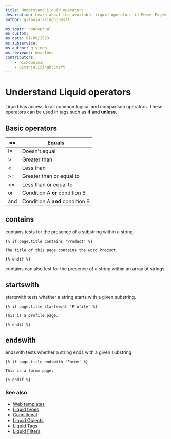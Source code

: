 ```yaml
---
title: Understand Liquid operators
description: Learn about the available liquid operators in Power Pages.
author: gitanjalisingh33msft

ms.topic: conceptual
ms.custom: 
ms.date: 01/09/2023
ms.subservice:
ms.author: gisingh
ms.reviewer: dmartens
contributors:
    - nickdoelman
    - GitanjaliSingh33msft
---
```


# Understand Liquid operators

Liquid has access to all common logical and comparison operators. These operators can be used in tags such as **if** and **unless**.

## Basic operators

| ==    | Equals                          |
|-------|---------------------------------|
| !=    | Doesn't equal                  |
| &gt;  | Greater than                    |
| &lt;  | Less than                       |
| &gt;= | Greater than or equal to        |
| &lt;= | Less than or equal to           |
| or    | Condition A **or** condition B  |
| and   | Condition A **and** condition B |

## contains

contains tests for the presence of a substring within a string.

```
{% if page.title contains 'Product' %}

The title of this page contains the word Product.

{% endif %}
```

contains can also test for the presence of a string within an array of strings.

## startswith

startswith tests whether a string starts with a given substring.

```
{% if page.title startswith 'Profile' %}

This is a profile page.

{% endif %}
```

## endswith

endswith tests whether a string ends with a given substring.

```
{% if page.title endswith 'Forum' %}

This is a forum page.

{% endif %}
```

### See also

- [Web templates](../web-templates.md)  
- [Liquid types](liquid-types.md)  
- [Conditional](liquid-conditional-operators.md)  
- [Liquid Objects](liquid-objects.md)  
- [Liquid Tags](liquid-tags.md)  
- [Liquid Filters](liquid-filters.md) 

